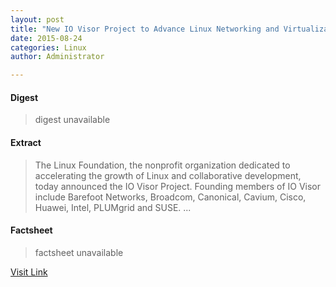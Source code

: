 ```yaml
---
layout: post
title: "New IO Visor Project to Advance Linux Networking and Virtualization for Modern Data Centers"
date: 2015-08-24
categories: Linux
author: Administrator

---
```



#### Digest
>digest unavailable

#### Extract
>The Linux Foundation, the nonprofit organization dedicated to accelerating the growth of Linux and collaborative development, today announced the IO Visor Project. Founding members of IO Visor include Barefoot Networks, Broadcom, Canonical, Cavium, Cisco, Huawei, Intel, PLUMgrid and SUSE....

#### Factsheet
>factsheet unavailable

[Visit Link](https://www.linux.com/news/enterprise/systems-management/846935-new-io-visor-project-to-advance-linux-networking-and-virtualization-for-modern-data-centers/)



